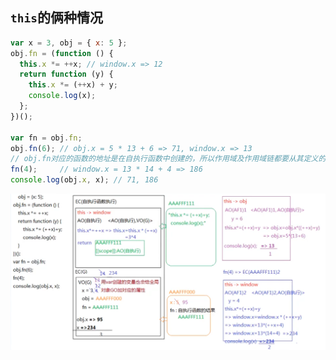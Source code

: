 ## `this`的俩种情况
```javascript
var x = 3, obj = { x: 5 };
obj.fn = (function () {
  this.x *= ++x; // window.x => 12
  return function (y) {
    this.x *= (++x) + y;
    console.log(x);
  };
})();

var fn = obj.fn;
obj.fn(6); // obj.x = 5 * 13 + 6 => 71, window.x => 13
// obj.fn对应的函数的地址是在自执行函数中创建的，所以作用域及作用域链都要从其定义的位置开始查找
fn(4);     // window.x = 13 * 14 + 4 => 186
console.log(obj.x, x); // 71, 186
```
![](https://raw.githubusercontent.com/wangkaiwd/drawing-bed/master/20200316224129.png)
